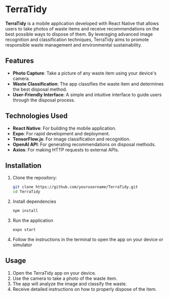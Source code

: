 # TerraTidy

**TerraTidy** is a mobile application developed with React Native that allows users to take photos of waste items and receive recommendations on the best possible ways to dispose of them. By leveraging advanced image recognition and classification techniques, TerraTidy aims to promote responsible waste management and environmental sustainability.

## Features

- **Photo Capture**: Take a picture of any waste item using your device's camera.
- **Waste Classification**: The app classifies the waste item and determines the best disposal method.
- **User-Friendly Interface**: A simple and intuitive interface to guide users through the disposal process.


## Technologies Used

- **React Native**: For building the mobile application.
- **Expo**: For rapid development and deployment.
- **TensorFlow.js**: For image classification and recognition.
- **OpenAI API**: For generating recommendations on disposal methods.
- **Axios**: For making HTTP requests to external APIs.

## Installation

1. Clone the repository:

   ```bash
   git clone https://github.com/yourusername/TerraTidy.git
   cd TerraTidy
   ```

2. Install dependencies

    ```bash
    npm install
    ```

3. Run the application

    ```bash
    expo start
    ```

3. Follow the instructions in the terminal to open the app on your device or simulator

## Usage

1. Open the TerraTidy app on your device.
2. Use the camera to take a photo of the waste item.
3. The app will analyze the image and classify the waste.
4. Receive detailed instructions on how to properly dispose of the item.